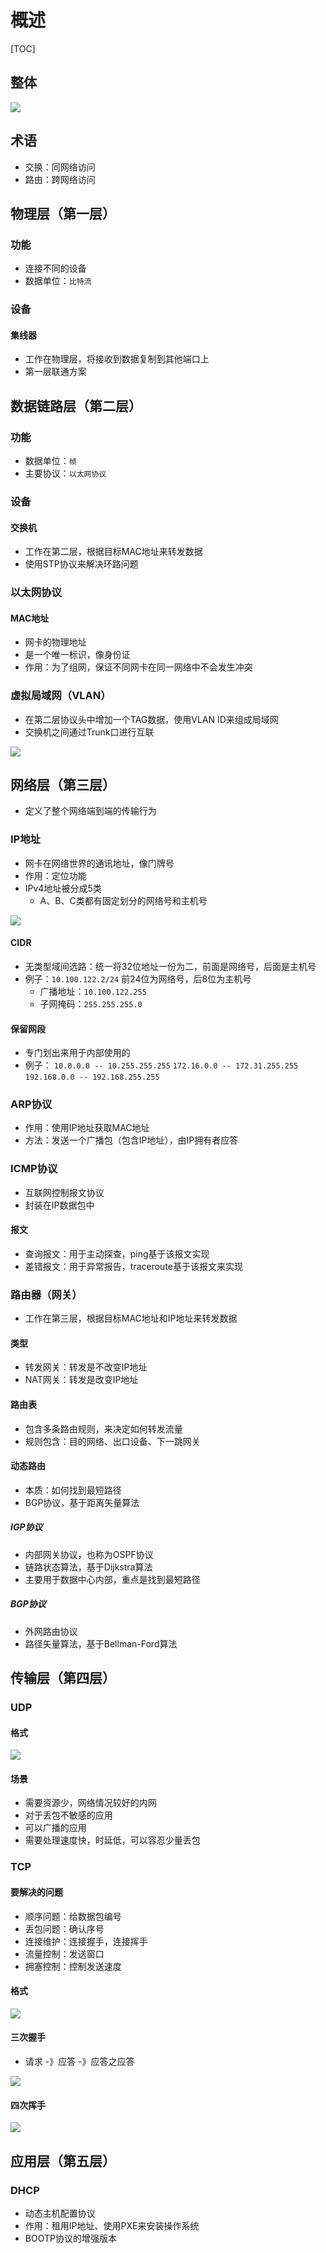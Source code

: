 

# 概述

[TOC]


## 整体

![](http://picbed.cc12703.com/20230120005742.png)



## 术语

* 交换：同网络访问
* 路由：跨网络访问




## 物理层（第一层）

### 功能
* 连接不同的设备
* 数据单位：`比特流`


### 设备

#### 集线器
* 工作在物理层，将接收到数据复制到其他端口上
* 第一层联通方案





## 数据链路层（第二层）

### 功能
* 数据单位：`帧`
* 主要协议：`以太网协议`



### 设备

#### 交换机
* 工作在第二层，根据目标MAC地址来转发数据
* 使用STP协议来解决环路问题



### 以太网协议

#### MAC地址
* 网卡的物理地址
* 是一个唯一标识，像身份证
* 作用：为了组网，保证不同网卡在同一网络中不会发生冲突




### 虚拟局域网（VLAN）
* 在第二层协议头中增加一个TAG数据，使用VLAN ID来组成局域网
* 交换机之间通过Trunk口进行互联

![](http://picbed.cc12703.com/20230120124827.png)





## 网络层（第三层）

* 定义了整个网络端到端的传输行为

### IP地址
* 网卡在网络世界的通讯地址，像门牌号
* 作用：定位功能
* IPv4地址被分成5类
    * A、B、C类都有固定划分的网络号和主机号

![](http://picbed.cc12703.com/20230120010501.png)





#### CIDR
* 无类型域间选路：统一将32位地址一份为二，前面是网络号，后面是主机号
* 例子：`10.100.122.2/24`  前24位为网络号，后8位为主机号
    * 广播地址：`10.100.122.255`
    * 子网掩码：`255.255.255.0`


#### 保留网段
* 专门划出来用于内部使用的
* 例子：
    `10.0.0.0 -- 10.255.255.255`
    `172.16.0.0 -- 172.31.255.255`
    `192.168.0.0 -- 192.168.255.255`


### ARP协议
* 作用：使用IP地址获取MAC地址
* 方法：发送一个广播包（包含IP地址），由IP拥有者应答



### ICMP协议
* 互联网控制报文协议
* 封装在IP数据包中

#### 报文
* 查询报文：用于主动探查，ping基于该报文实现
* 差错报文：用于异常报告，traceroute基于该报文来实现



### 路由器（网关）
* 工作在第三层，根据目标MAC地址和IP地址来转发数据

#### 类型
* 转发网关：转发是不改变IP地址
* NAT网关：转发是改变IP地址

#### 路由表
* 包含多条路由规则，来决定如何转发流量
* 规则包含：目的网络、出口设备、下一跳网关

#### 动态路由
* 本质：如何找到最短路径
* BGP协议，基于距离矢量算法

##### IGP协议
* 内部网关协议，也称为OSPF协议
* 链路状态算法，基于Dijkstra算法
* 主要用于数据中心内部，重点是找到最短路径

##### BGP协议
* 外网路由协议
* 路径矢量算法，基于Bellman-Ford算法



## 传输层（第四层）


### UDP

#### 格式

![](http://picbed.cc12703.com/20230120231709.png)

#### 场景
* 需要资源少，网络情况较好的内网
* 对于丢包不敏感的应用
* 可以广播的应用
* 需要处理速度快，时延低，可以容忍少量丢包



### TCP

#### 要解决的问题
* 顺序问题：给数据包编号
* 丢包问题：确认序号
* 连接维护：连接握手，连接挥手
* 流量控制：发送窗口
* 拥塞控制：控制发送速度


#### 格式

![](http://picbed.cc12703.com/20230120234109.png)


#### 三次握手
* 请求 -》应答 -》应答之应答

![](http://picbed.cc12703.com/20230120234945.png)


#### 四次挥手

![](http://picbed.cc12703.com/20230120235115.png)


## 应用层（第五层）

### DHCP
* 动态主机配置协议
* 作用：租用IP地址、使用PXE来安装操作系统
* BOOTP协议的增强版本

